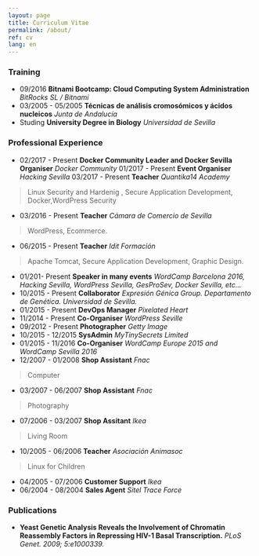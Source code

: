 ```yaml
---
layout: page
title: Curriculum Vitae
permalink: /about/
ref: cv 
lang: en
---
```

### Training
* 09/2016 **Bitnami Bootcamp: Cloud Computing System Administration** *BitRocks SL / Bitnami*
* 03/2005 - 05/2005 **Técnicas de análisis cromosómicos y ácidos nucleicos**  *Junta de Andalucía*
* Studing **University Degree in Biology** *Universidad de Sevilla*  

### Professional Experience
* 02/2017 - Present **Docker Community Leader and Docker Sevilla Organiser** *Docker Community*
01/2017 - Present **Event Organiser** *Hacking Sevilla*
03/2017 - Present **Teacher** *Quantika14 Academy*
> Linux Security and Hardenig , Secure Application Development, Docker,WordPress Security
* 03/2016 - Present **Teacher** *Cámara de Comercio de Sevilla*
> WordPress, Ecommerce.
* 06/2015 - Present **Teacher** *Idit Formación*
> Apache Tomcat, Secure Application Development, Graphic Design.
* 01/201- Present **Speaker in many events** *WordCamp Barcelona 2016, Hacking Sevilla, WordPress Sevilla, GesProSev, Docker Sevilla, etc...*
* 10/2015 - Present **Collaborator** *Expresión Génica Group. Departamento de Genética. Universidad de Sevilla.*
* 01/2015 - Present **DevOps Manager** *Pixelated Heart*
* 11/2014 - Present **Co-Organiser** *WordPress Seville*
* 09/2012 - Present **Photographer** *Getty Image*
* 10/2015 - 12/2015 **SysAdmin** *MyTinySecrets Limited*
* 01/2015 - 11/2016 **Co-Organiser** *WordCamp Europe 2015 and WordCamp Sevilla 2016*
* 12/2007 - 01/2008 **Shop Assistant** *Fnac*
> Computer
* 03/2007 - 06/2007 **Shop Assistant** *Fnac*
> Photography
* 07/2006 - 03/2007 **Shop Assitant** *Ikea*
> Living Room
* 10/2005 - 06/2006 **Teacher** *Asociación Animasoc*
> Linux for Children
* 04/2005 - 07/2006 **Customer Support** *Ikea*
* 06/2004 - 08/2004 **Sales Agent** *Sitel Trace Force*  

### Publications
* **Yeast Genetic Analysis Reveals the Involvement of Chromatin Reassembly Factors in Repressing HIV-1 Basal Transcription.** *PLoS Genet. 2009; 5:e1000339.*
